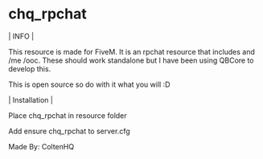 # chq_rpchat
 
| INFO |
 
This resource is made for FiveM. It is an rpchat resource that includes and /me /ooc. These should work standalone but I have been using QBCore to develop this.

This is open source so do with it what you will :D

| Installation |

Place chq_rpchat in resource folder

Add ensure chq_rpchat to server.cfg


Made By: ColtenHQ

